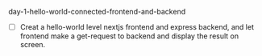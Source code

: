 day-1-hello-world-connected-frontend-and-backend
- [ ] Creat a hello-world level nextjs frontend and express backend, and let frontend make a get-request to backend and display the result on screen.

